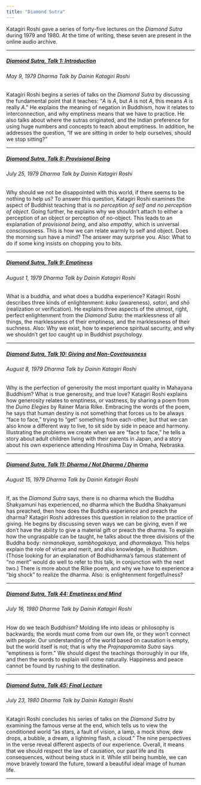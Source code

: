 ```yaml
---
title: "Diamond Sutra"
---
```


Katagiri Roshi gave a series of forty-five lectures on the *Diamond Sutra* during 1979 and 1980. At the time of writing, these seven are present in the online audio archive. 

---

##### [*Diamond Sutra*, Talk 1: Introduction](1979-05-09-Diamond-Sutra-Introduction)
###### May 9, 1979 Dharma Talk by Dainin Katagiri Roshi

Katagiri Roshi begins a series of talks on the *Diamond Sutra* by discussing the fundamental point that it teaches: “*A* is *A*, but *A* is not *A*, this means *A* is really *A*.” He explains the meaning of negation in Buddhism, how it relates to interconnection, and why emptiness means that we have to practice. He also talks about where the sutras originated, and the Indian preference for using huge numbers and concepts to teach about emptiness. In addition, he addresses the question, “If we are sitting in order to help ourselves, should we stop sitting?”

---

##### [*Diamond Sutra*, Talk 8: Provisional Being](1979-07-25-Diamond-Sutra-Provisional-Being)
###### July 25, 1979 Dharma Talk by Dainin Katagiri Roshi

Why should we not be disappointed with this world, if there seems to be nothing to help us? To answer this question, Katagiri Roshi examines the aspect of Buddhist teaching that is *no perception of self and no perception of object*. Going further, he explains why we shouldn’t attach to either a perception of an object or perception of no-object. This leads to an explanation of *provisional being*, and also *empathy*, which is universal consciousness. This is how we can relate warmly to self and object. Does the morning sun have a mind? The answer may surprise you. Also: What to do if some king insists on chopping you to bits.

---

##### [*Diamond Sutra*, Talk 9: Emptiness](1979-08-01-Diamond-Sutra-Emptiness)
###### August 1, 1979 Dharma Talk by Dainin Katagiri Roshi

What is a buddha, and what does a buddha experience? Katagiri Roshi describes three kinds of enlightenment: *kaku* (awareness), *satori*, and *shō* (realization or verification). He explains three aspects of the utmost, right, perfect enlightenment from the *Diamond Sutra*: the marklessness of all things, the marklessness of their emptiness, and the marklessness of their suchness. Also: Why we exist, how to experience spiritual security, and why we shouldn’t get *too* caught up in Buddhist psychology.

---

##### [*Diamond Sutra*, Talk 10: Giving and Non-Covetousness](1979-08-08-Diamond-Sutra-Giving-and-Non-Covetousness)
###### August 8, 1979 Dharma Talk by Dainin Katagiri Roshi

Why is the perfection of generosity the most important quality in Mahayana Buddhism? What is true generosity, and true love? Katagiri Roshi explains how generosity relates to emptiness, or vastness, by sharing a poem from the *Duino Elegies* by Rainer Maria Rilke. Embracing the words of the poem, he says that human destiny is not something that forces us to be always “face to face,” trying to “get” something from each-other, but that we can also know a different way to live, to sit side by side in peace and harmony. Illustrating the problems we create when we are “face to face,” he tells a story about adult children living with their parents in Japan, and a story about his own experience attending Hiroshima Day in Omaha, Nebraska.

---

##### [*Diamond Sutra*, Talk 11: Dharma / Not Dharma / Dharma](1979-08-15-Diamond-Sutra-Dharma-Not-Dharma-Dharma)
###### August 15, 1979 Dharma Talk by Dainin Katagiri Roshi

If, as the *Diamond Sutra* says, there is no dharma which the Buddha Shakyamuni has experienced, no dharma which the Buddha Shakyamuni has preached, then how does the Buddha experience and preach the dharma? Katagiri Roshi addresses this question in relation to the practice of giving. He begins by discussing seven ways we can be giving, even if we don’t have the ability to give a material gift or preach the dharma. To explain how the ungraspable can be taught, he talks about the three divisions of the Buddha body: *nirmanakaya*, *sambhogakaya*, and *dharmakaya*. This helps explain the role of virtue and merit, and also knowledge, in Buddhism. (Those looking for an explanation of Bodhidharma’s famous statement of “no merit” would do well to refer to this talk, in conjunction with the next two.) There is more about the Rilke poem, and why we have to experience a “big shock” to realize the dharma. Also: is enlightenment forgetfulness?

---

##### [*Diamond Sutra*, Talk 44: Emptiness and Mind](1980-07-16-Diamond-Sutra-Emptiness-and-Mind)
###### July 16, 1980 Dharma Talk by Dainin Katagiri Roshi

How do we teach Buddhism? Molding life into ideas or philosophy is backwards; the words must come from our own life, or they won’t connect with people. Our understanding of the world based on causation is empty, but the world itself is not; that is why the *Prajnaparamita Sutra* says “emptiness is form.” We should digest the teachings thoroughly in our life, and then the words to explain will come naturally. Happiness and peace cannot be found by rushing to the destination. 

---

##### [*Diamond Sutra*, Talk 45: Final Lecture](1980-07-23-Diamond-Sutra-Final-Lecture)
###### July 23, 1980 Dharma Talk by Dainin Katagiri Roshi

Katagiri Roshi concludes his series of talks on the *Diamond Sutra* by examining the famous verse at the end, which tells us to view the conditioned world “as stars, a fault of vision, a lamp, a mock show, dew drops, a bubble, a dream, a lightning flash, a cloud.” The nine perspectives in the verse reveal different aspects of our experience. Overall, it means that we should respect the law of causation, our past life and its consequences, without being stuck in it. While still being humble, we can move bravely toward the future, toward a beautiful ideal image of human life.

---
